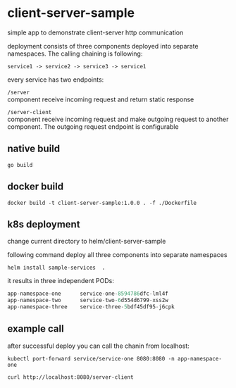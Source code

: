 # client-server-sample

simple app to demonstrate client-server http communication  

deployment consists of three components deployed into separate namespaces. The calling chaining is following:  

```
service1 -> service2 -> service3 -> service1
```

every service has two endpoints:  

`/server`  
component receive incoming request and return static response


`/server-client`  
component receive incoming request and make outgoing request to another component. The outgoing request endpoint is configurable

## native build

```
go build 
```

## docker build 

```
docker build -t client-server-sample:1.0.0 . -f ./Dockerfile
```


## k8s deployment

change current directory to helm/client-server-sample

following command deploy all three components into separate namespaces

```
helm install sample-services  . 
```

it results in three independent PODs:

```a
app-namespace-one      service-one-8594786dfc-lml4f                           2/2     Running  
app-namespace-two      service-two-6d554d6799-xss2w                           2/2     Running  
app-namespace-three    service-three-5bdf45df95-j6cpk                         2/2     Running   
```

## example call

after successful deploy you can call the chanin from localhost:  

```
kubectl port-forward service/service-one 8080:8080 -n app-namespace-one
```

```
curl http://localhost:8080/server-client
```